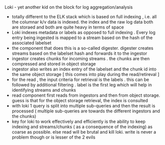 Loki - yet another kid on the block for log aggregation/analysis
* totally different to the ELK stack which is based on full indexing , i.e. all the columnar k/v data is indexed. the index and the raw log data both are storaed and both are quite heavy in terms of space
* Loki indexes metadata or labels as opposed to full indexing . Every log entry being ingested is mapped to a stream based on the hash of the associated labelset
* the component that does this is a so-called digester. digester creates streams based on the labelset hash and forwards it to the ingestor
* ingestor creates chunks for incoming streams . the chunks are then compressed and stored in object storage
* ingestor also writes an index entry of the labelset and the chunk id into the same object storage [ this comes into play during the read/retireval ]
* for the read , the input criteria for retrieval is the labels . this can be followed by additional filtering . label is the first leg which will help in identifying streams and chunks
* read component first reads from ingestors and then from object storage. guess is that for the object storage retrieval, the index is consulted
* with loki 1 query is split into multiple sub-queries and then the result is processed ( multiple sub-queries are towards the different ingestors and the chunks)
* key for loki to work effectively and efficiently is the ability to keep indexing and streams/chunks ( as a consequence of the indexing) as coarse as possible. else read will be brutal and kill loki. write is never a problem though or is lesser of the 2 evils
